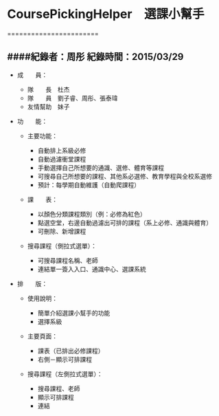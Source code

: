 # CoursePickingHelper　選課小幫手
=======================

####紀錄者：周彤 紀錄時間：2015/03/29
-----------------------
* 成　　員：
  * 隊　　長　杜杰
  * 隊　　員　劉子睿、周彤、張泰瑋
  * 友情幫助　妹子

* 功　　能：
  * 主要功能：
    * 自動排上系級必修
    * 自動過濾衝堂課程
    * 手動選擇自己所想要的通識、選修、體育等課程
    * 可搜尋自己所想要的課程、其他系必選修、教育學程與全校系選修
    * 預計：每學期自動維護（自動爬課程）
 
  * 課　　表：
    * 以顏色分類課程類別（例：必修為紅色）
    * 點選空堂，右邊自動過濾出可排的課程（系上必修、通識與體育）
    * 可刪除、新增課程
 
  * 搜尋課程（側拉式選單）：
    * 可搜尋課程名稱、老師
    * 連結單一簽入入口、通識中心、選課系統

* 排　　版：
  * 使用說明：
    * 簡單介紹選課小幫手的功能
    * 選擇系級
 
  * 主要頁面：
    * 課表（已排出必修課程）
    * 右側－顯示可排課程
 
  * 搜尋課程（左側拉式選單）：
    * 搜尋課程、老師
    * 顯示可排課程
    * 連結
